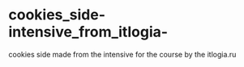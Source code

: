 # cookies_side-intensive_from_itlogia-
cookies side made from the intensive for the course by the itlogia.ru
